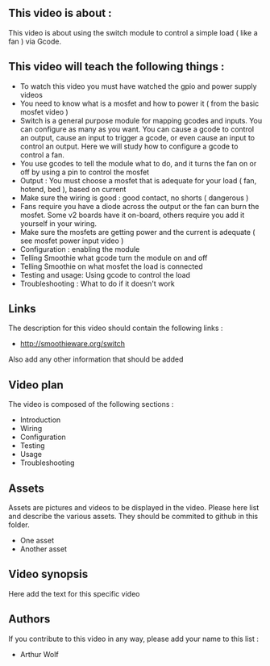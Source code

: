 ## This video is about : 

This video is about using the switch module to control a simple load ( like a fan ) via Gcode.

## This video will teach the following things : 

* To watch this video you must have watched the gpio and power supply videos 
* You need to know what is a mosfet and how to power it ( from the basic mosfet video )
* Switch is a general purpose module for mapping gcodes and inputs. You can configure as many as you want. You can cause a gcode to control an output, cause an input to trigger a gcode, or even cause an input to control an output. Here we will study how to configure a gcode to control a fan.
* You use gcodes to tell the module what to do, and it turns the fan on or off by using a pin to control the mosfet
* Output : You must choose a mosfet that is adequate for your load ( fan, hotend, bed ), based on current
* Make sure the wiring is good : good contact, no shorts ( dangerous )
* Fans require you have a diode across the output or the fan can burn the mosfet. Some v2 boards have it on-board, others require you add it yourself in your wiring.
* Make sure the mosfets are getting power and the current is adequate ( see mosfet power input video )
* Configuration : enabling the module
* Telling Smoothie what gcode turn the module on and off
* Telling Smoothie on what mosfet the load is connected
* Testing and usage: Using gcode to control the load
* Troubleshooting : What to do if it doesn't work

## Links 

The description for this video should contain the following links : 

* http://smoothieware.org/switch

Also add any other information that should be added

## Video plan

The video is composed of the following sections : 

* Introduction
* Wiring
* Configuration
* Testing
* Usage
* Troubleshooting

## Assets

Assets are pictures and videos to be displayed in the video.
Please here list and describe the various assets. They should be commited to github in this folder.

* One asset
* Another asset

## Video synopsis

Here add the text for this specific video

## Authors

If you contribute to this video in any way, please add your name to this list : 

* Arthur Wolf

